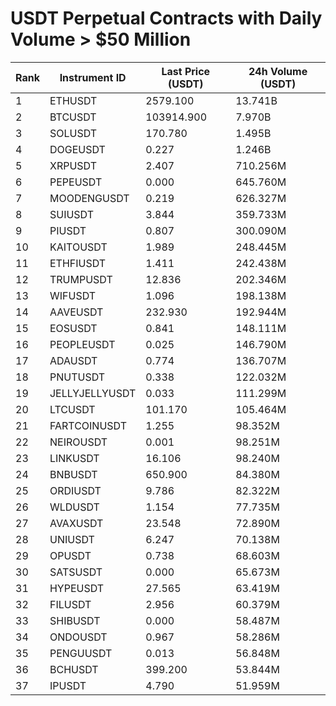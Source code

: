 # USDT Perpetual Contracts with Daily Volume > $50 Million

| Rank | Instrument ID | Last Price (USDT) | 24h Volume (USDT) |
|------|---------------|-------------------|-------------------|
| 1 | ETHUSDT | 2579.100 | 13.741B |
| 2 | BTCUSDT | 103914.900 | 7.970B |
| 3 | SOLUSDT | 170.780 | 1.495B |
| 4 | DOGEUSDT | 0.227 | 1.246B |
| 5 | XRPUSDT | 2.407 | 710.256M |
| 6 | PEPEUSDT | 0.000 | 645.760M |
| 7 | MOODENGUSDT | 0.219 | 626.327M |
| 8 | SUIUSDT | 3.844 | 359.733M |
| 9 | PIUSDT | 0.807 | 300.090M |
| 10 | KAITOUSDT | 1.989 | 248.445M |
| 11 | ETHFIUSDT | 1.411 | 242.438M |
| 12 | TRUMPUSDT | 12.836 | 202.346M |
| 13 | WIFUSDT | 1.096 | 198.138M |
| 14 | AAVEUSDT | 232.930 | 192.944M |
| 15 | EOSUSDT | 0.841 | 148.111M |
| 16 | PEOPLEUSDT | 0.025 | 146.790M |
| 17 | ADAUSDT | 0.774 | 136.707M |
| 18 | PNUTUSDT | 0.338 | 122.032M |
| 19 | JELLYJELLYUSDT | 0.033 | 111.299M |
| 20 | LTCUSDT | 101.170 | 105.464M |
| 21 | FARTCOINUSDT | 1.255 | 98.352M |
| 22 | NEIROUSDT | 0.001 | 98.251M |
| 23 | LINKUSDT | 16.106 | 98.240M |
| 24 | BNBUSDT | 650.900 | 84.380M |
| 25 | ORDIUSDT | 9.786 | 82.322M |
| 26 | WLDUSDT | 1.154 | 77.735M |
| 27 | AVAXUSDT | 23.548 | 72.890M |
| 28 | UNIUSDT | 6.247 | 70.138M |
| 29 | OPUSDT | 0.738 | 68.603M |
| 30 | SATSUSDT | 0.000 | 65.673M |
| 31 | HYPEUSDT | 27.565 | 63.419M |
| 32 | FILUSDT | 2.956 | 60.379M |
| 33 | SHIBUSDT | 0.000 | 58.487M |
| 34 | ONDOUSDT | 0.967 | 58.286M |
| 35 | PENGUUSDT | 0.013 | 56.848M |
| 36 | BCHUSDT | 399.200 | 53.844M |
| 37 | IPUSDT | 4.790 | 51.959M |

